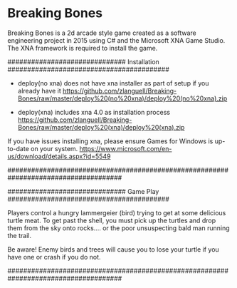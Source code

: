 # Breaking Bones

Breaking Bones is a 2d arcade style game created as a software engineering project in 2015 using C# and the Microsoft XNA Game Studio. The XNA framework is required to install the game.

############################## Installation #########################################


- deploy(no xna) does not have xna installer as part of setup if you already have it
https://github.com/zlanguell/Breaking-Bones/raw/master/deploy%20(no%20xna)/deploy%20(no%20xna).zip

- deploy(xna) includes xna 4.0 as installation process
https://github.com/zlanguell/Breaking-Bones/raw/master/deploy%20(xna)/deploy%20(xna).zip


If you have issues installing xna, please ensure Games for Windows is up-to-date on your system.
https://www.microsoft.com/en-us/download/details.aspx?id=5549

#####################################################################################


############################## Game Play #########################################

Players control a hungry lammergeier (bird) trying to get at some delicious turtle meat. To get past
the shell, you must pick up the turtles and drop them from the sky onto rocks.... or the poor 
unsuspecting bald man running the trail. 

Be aware! Enemy birds and trees will cause you to lose your turtle if you have one or crash
if you do not. 

#####################################################################################
